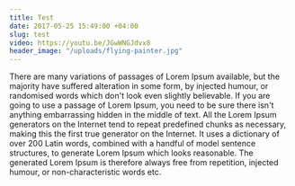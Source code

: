 ```yaml
---
title: Test
date: 2017-05-25 15:49:00 +04:00
slug: test
video: https://youtu.be/JGwWNGJdvx8
header_image: "/uploads/flying-painter.jpg"
---
```


There are many variations of passages of Lorem Ipsum available, but the majority have suffered alteration in some form, by injected humour<!--more-->, or randomised words which don't look even slightly believable. If you are going to use a passage of Lorem Ipsum, you need to be sure there isn't anything embarrassing hidden in the middle of text. All the Lorem Ipsum generators on the Internet tend to repeat predefined chunks as necessary, making this the first true generator on the Internet. It uses a dictionary of over 200 Latin words, combined with a handful of model sentence structures, to generate Lorem Ipsum which looks reasonable. The generated Lorem Ipsum is therefore always free from repetition, injected humour, or non-characteristic words etc.